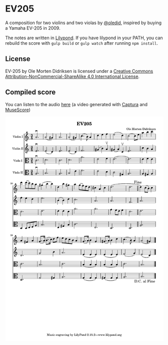 # EV205
A composition for two violins and two violas by [@oledid](https://github.com/oledid/), inspired by buying a Yamaha EV-205 in 2009.

The notes are written in [Lilypond](http://www.lilypond.org). If you have lilypond in your PATH, you can rebuild the score with `gulp build` or `gulp watch` after running `npm install`.


## License
EV-205 by Ole Morten Didriksen is licensed under a [Creative Commons Attribution-NonCommercial-ShareAlike 4.0 International License](http://creativecommons.org/licenses/by-nc-sa/4.0/).

## Compiled score

You can listen to the audio [here](https://raw.githubusercontent.com/oledid/ev205-for-two-violins-and-two-violas/master/ev205.mp4) (a video generated with [Captura](https://github.com/MathewSachin/Captura) and [MuseScore](https://github.com/musescore/MuseScore))

![EV205 by Ole Morten Didriksen](build/ev205.png)
